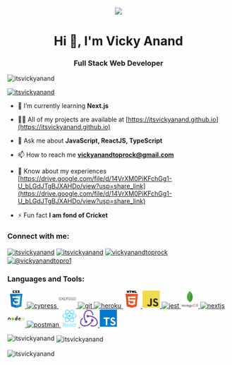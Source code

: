 <h3 align="center"> <img src="https://readme-typing-svg.herokuapp.com?color=007FFF&lines=Full+Stack+Developer+%3A)" /></h3>
<h1 align="center">Hi 👋, I'm Vicky Anand</h1>
<h3 align="center">Full Stack Web Developer</h3>

<p align="left"> <img src="https://komarev.com/ghpvc/?username=itsvickyanand&label=Profile%20views&color=0e75b6&style=flat" alt="itsvickyanand" /> </p>

<p align="left"> <a href="https://github.com/ryo-ma/github-profile-trophy"><img src="https://github-profile-trophy.vercel.app/?username=itsvickyanand" alt="itsvickyanand" /></a> </p>

- 🌱 I’m currently learning **Next.js**

- 👨‍💻 All of my projects are available at [https://itsvickyanand.github.io](https://itsvickyanand.github.io)

- 💬 Ask me about **JavaScript, ReactJS, TypeScript**

- 📫 How to reach me **vickyanandtoprock@gmail.com**

- 📄 Know about my experiences [https://drive.google.com/file/d/14VrXM0PiKFchGg1-U_bLGdJTgBJXAHDo/view?usp=share_link](https://drive.google.com/file/d/14VrXM0PiKFchGg1-U_bLGdJTgBJXAHDo/view?usp=share_link)

- ⚡ Fun fact **I am fond of Cricket**

<h3 align="left">Connect with me:</h3>
<p align="left">
<a href="https://twitter.com/itsvickyanand" target="blank"><img align="center" src="https://raw.githubusercontent.com/rahuldkjain/github-profile-readme-generator/master/src/images/icons/Social/twitter.svg" alt="itsvickyanand" height="30" width="40" /></a>
<a href="https://linkedin.com/in/itsvickyanand" target="blank"><img align="center" src="https://raw.githubusercontent.com/rahuldkjain/github-profile-readme-generator/master/src/images/icons/Social/linked-in-alt.svg" alt="itsvickyanand" height="30" width="40" /></a>
<a href="https://codesandbox.com/vickyanandtoprock" target="blank"><img align="center" src="https://raw.githubusercontent.com/rahuldkjain/github-profile-readme-generator/master/src/images/icons/Social/codesandbox.svg" alt="vickyanandtoprock" height="30" width="40" /></a>
<a href="https://www.hackerrank.com/@vickyanandtopro1" target="blank"><img align="center" src="https://raw.githubusercontent.com/rahuldkjain/github-profile-readme-generator/master/src/images/icons/Social/hackerrank.svg" alt="@vickyanandtopro1" height="30" width="40" /></a>
</p>

<h3 align="left">Languages and Tools:</h3>
<p align="left"> <a href="https://www.w3schools.com/css/" target="_blank" rel="noreferrer"> <img src="https://raw.githubusercontent.com/devicons/devicon/master/icons/css3/css3-original-wordmark.svg" alt="css3" width="40" height="40"/> </a> <a href="https://www.cypress.io" target="_blank" rel="noreferrer"> <img src="https://raw.githubusercontent.com/simple-icons/simple-icons/6e46ec1fc23b60c8fd0d2f2ff46db82e16dbd75f/icons/cypress.svg" alt="cypress" width="40" height="40"/> </a> <a href="https://expressjs.com" target="_blank" rel="noreferrer"> <img src="https://raw.githubusercontent.com/devicons/devicon/master/icons/express/express-original-wordmark.svg" alt="express" width="40" height="40"/> </a> <a href="https://git-scm.com/" target="_blank" rel="noreferrer"> <img src="https://www.vectorlogo.zone/logos/git-scm/git-scm-icon.svg" alt="git" width="40" height="40"/> </a> <a href="https://heroku.com" target="_blank" rel="noreferrer"> <img src="https://www.vectorlogo.zone/logos/heroku/heroku-icon.svg" alt="heroku" width="40" height="40"/> </a> <a href="https://www.w3.org/html/" target="_blank" rel="noreferrer"> <img src="https://raw.githubusercontent.com/devicons/devicon/master/icons/html5/html5-original-wordmark.svg" alt="html5" width="40" height="40"/> </a> <a href="https://developer.mozilla.org/en-US/docs/Web/JavaScript" target="_blank" rel="noreferrer"> <img src="https://raw.githubusercontent.com/devicons/devicon/master/icons/javascript/javascript-original.svg" alt="javascript" width="40" height="40"/> </a> <a href="https://jestjs.io" target="_blank" rel="noreferrer"> <img src="https://www.vectorlogo.zone/logos/jestjsio/jestjsio-icon.svg" alt="jest" width="40" height="40"/> </a> <a href="https://www.mongodb.com/" target="_blank" rel="noreferrer"> <img src="https://raw.githubusercontent.com/devicons/devicon/master/icons/mongodb/mongodb-original-wordmark.svg" alt="mongodb" width="40" height="40"/> </a> <a href="https://nextjs.org/" target="_blank" rel="noreferrer"> <img src="https://cdn.worldvectorlogo.com/logos/nextjs-2.svg" alt="nextjs" width="40" height="40"/> </a> <a href="https://nodejs.org" target="_blank" rel="noreferrer"> <img src="https://raw.githubusercontent.com/devicons/devicon/master/icons/nodejs/nodejs-original-wordmark.svg" alt="nodejs" width="40" height="40"/> </a> <a href="https://postman.com" target="_blank" rel="noreferrer"> <img src="https://www.vectorlogo.zone/logos/getpostman/getpostman-icon.svg" alt="postman" width="40" height="40"/> </a> <a href="https://reactjs.org/" target="_blank" rel="noreferrer"> <img src="https://raw.githubusercontent.com/devicons/devicon/master/icons/react/react-original-wordmark.svg" alt="react" width="40" height="40"/> </a> <a href="https://redux.js.org" target="_blank" rel="noreferrer"> <img src="https://raw.githubusercontent.com/devicons/devicon/master/icons/redux/redux-original.svg" alt="redux" width="40" height="40"/> </a> <a href="https://www.typescriptlang.org/" target="_blank" rel="noreferrer"> <img src="https://raw.githubusercontent.com/devicons/devicon/master/icons/typescript/typescript-original.svg" alt="typescript" width="40" height="40"/> </a> </p>

<p><img align="left" src="https://github-readme-stats.vercel.app/api/top-langs?username=itsvickyanand&show_icons=true&locale=en&layout=compact" alt="itsvickyanand" /></p>

<p>&nbsp;<img align="center" src="https://github-readme-stats.vercel.app/api?username=itsvickyanand&show_icons=true&locale=en" alt="itsvickyanand" /></p>

<p><img align="center" src="https://github-readme-streak-stats.herokuapp.com/?user=itsvickyanand&" alt="itsvickyanand" /></p>

